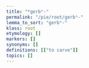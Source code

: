 ```yaml
---
title: "*gerbʰ-"
permalink: "/pie/root/gerbʰ-"
lemma_to_sort: "gerbʰ-"
klass: root
etymology: []
markers: []
synonyms: []
definitions: [["to carve"]]
topics: []
---
```

